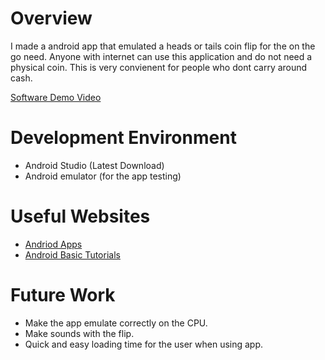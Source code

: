 # Overview

I made a android app that emulated a heads or tails coin flip for the on the go need. Anyone with internet can use this application and do not need a physical coin. This is very convienent for people who dont carry around cash.

[Software Demo Video](http://youtube.link.goes.here)

# Development Environment

* Android Studio (Latest Download)
* Android emulator (for the app testing)

# Useful Websites

* [Andriod Apps](https://en.wikipedia.org/wiki/Android_software_development)
* [Android Basic Tutorials](https://developer.android.com/courses/android-basics-kotlin/course)

# Future Work

* Make the app emulate correctly on the CPU.
* Make sounds with the flip.
* Quick and easy loading time for the user when using app.